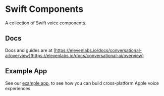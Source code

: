 <!--BEGIN_BANNER_IMAGE-->

<picture>
  <source media="(prefers-color-scheme: dark)" srcset=".github/banner_dark.png">
  <source media="(prefers-color-scheme: light)" srcset=".github/banner_light.png">
</picture>

<!--END_BANNER_IMAGE-->

# Swift Components

<!--BEGIN_DESCRIPTION-->

A collection of Swift voice components.

<!--END_DESCRIPTION-->

## Docs

Docs and guides are at [https://elevenlabs.io/docs/conversational-ai/overview](https://elevenlabs.io/docs/conversational-ai/overview)

## Example App

See our [example app](https://github.com/elevenlabs/swift-start-kit), to see how you can build cross-platform Apple voice experiences.
